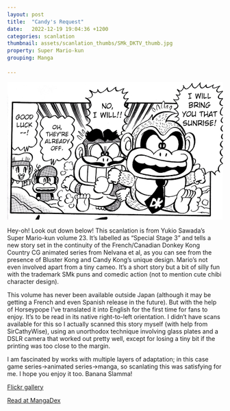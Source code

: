 ```yaml
---
layout: post
title:  "Candy's Request"
date:   2022-12-19 19:04:36 +1200
categories: scanlation
thumbnail: assets/scanlation_thumbs/SMk_DKTV_thumb.jpg
property: Super Mario-kun
grouping: Manga

---
```


![](/assets/headers/SMk_DKTV_header.jpg)

Hey-oh! Look out down below! This scanlation is from Yukio Sawada’s Super Mario-kun volume 23. It’s labelled as “Special Stage 3” and tells a new story set in the continuity of the French/Canadian Donkey Kong Country CG animated series from Nelvana et al, as you can see from the presence of Bluster Kong and Candy Kong’s unique design. Mario’s not even involved apart from a tiny cameo. It’s a short story but a bit of silly fun with the trademark SMk puns and comedic action (not to mention cute chibi character design).

This volume has never been available outside Japan (although it may be getting a French and even Spanish release in the future). But with the help of Horseypope I’ve translated it into English for the first time for fans to enjoy. It’s to be read in its native right-to-left orientation. I didn’t have scans available for this so I actually scanned this story myself (with help from SirCathyWise), using an unorthodox technique involving glass plates and a DSLR camera that worked out pretty well, except for losing a tiny bit if the printing was too close to the margin.

I am fascinated by works with multiple layers of adaptation; in this case game series->animated series->manga, so scanlating this was satisfying for me. I hope you enjoy it too. Banana Slamma!

[Flickr gallery](https://www.flickr.com/photos/miloscat/albums/72157709717325152)

[Read at MangaDex](https://mangadex.org/chapter/9c0bdc6a-a735-4120-aca5-94a23d7cb885/1)